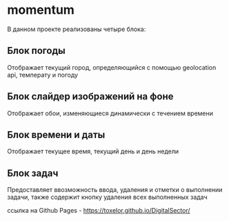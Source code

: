 # momentum

В данном проекте реализованы четыре блока: 

## Блок погоды

Отображает текущий город, определяющийся с помощью geolocation api, температу и погоду

## Блок слайдер изображений на фоне

Отображает обои, изменяющиеся динамически с течением времени

## Блок времени и даты

Отображает текущее время, текущий день и день недели

## Блок задач

Предоставляет ввозможность ввода, удаления и отметки о выполнении задачи, также содержит кнопку удаления всех выполненных задач

ссылка на Github Pages - https://toxelor.github.io/DigitalSector/
